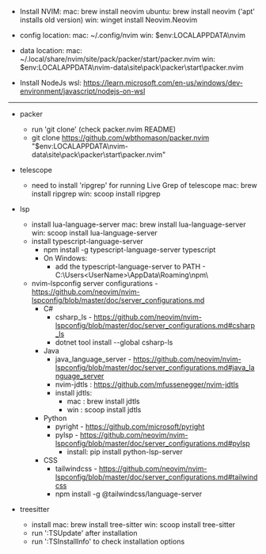 - Install NVIM:
    mac: brew install neovim
    ubuntu: brew install neovim ('apt' installs old version)
    win: winget install Neovim.Neovim

- config location:
    mac: ~/.config/nvim
    win: $env:LOCALAPPDATA\nvim

- data location:
    mac: ~/.local/share/nvim/site/pack/packer/start/packer.nvim
    win: $env:LOCALAPPDATA\nvim-data\site\pack\packer\start\packer.nvim

- Install NodeJs
    wsl: https://learn.microsoft.com/en-us/windows/dev-environment/javascript/nodejs-on-wsl

----

- packer
    - run 'git clone' (check packer.nvim README)
    - git clone https://github.com/wbthomason/packer.nvim "$env:LOCALAPPDATA\nvim-data\site\pack\packer\start\packer.nvim"

- telescope
    - need to install 'ripgrep' for running Live Grep of telescope
        mac: brew install ripgrep
        win: scoop install ripgrep

- lsp
    - install lua-language-server
        mac: brew install lua-language-server
        win: scoop install lua-language-server
    - install typescript-language-server
        - npm install -g typescript-language-server typescript
        - On Windows:
            - add the typescript-language-server to PATH - C:\Users\<UserName>\AppData\Roaming\npm\
    - nvim-lspconfig server configurations - https://github.com/neovim/nvim-lspconfig/blob/master/doc/server_configurations.md
        - C#
            - csharp_ls - https://github.com/neovim/nvim-lspconfig/blob/master/doc/server_configurations.md#csharp_ls
            - dotnet tool install --global csharp-ls
        - Java
            - java_language_server - https://github.com/neovim/nvim-lspconfig/blob/master/doc/server_configurations.md#java_language_server
            - nvim-jdtls : https://github.com/mfussenegger/nvim-jdtls
            - install jdtls:
                - mac : brew install jdtls
                - win : scoop install jdtls
        - Python
            - pyright - https://github.com/microsoft/pyright
            - pylsp - https://github.com/neovim/nvim-lspconfig/blob/master/doc/server_configurations.md#pylsp
                - install: pip install python-lsp-server
        - CSS
            - tailwindcss - https://github.com/neovim/nvim-lspconfig/blob/master/doc/server_configurations.md#tailwindcss
            - npm install -g @tailwindcss/language-server

- treesitter
    - install
        mac: brew install tree-sitter
        win: scoop install tree-sitter
    - run ':TSUpdate' after installation
    - run ':TSInstallInfo' to check installation options
